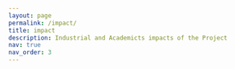 ```yaml
---
layout: page
permalink: /impact/
title: impact
description: Industrial and Academicts impacts of the Project
nav: true
nav_order: 3
---
```

